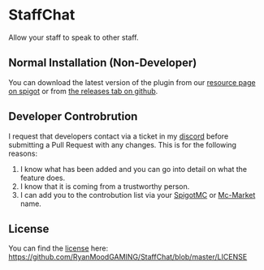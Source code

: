 # StaffChat

Allow your staff to speak to other staff.

## Normal Installation (Non-Developer)

You can download the latest version of the plugin from our [resource page on spigot](https://www.spigotmc.org/resources/staffchat.42821/) or from [the releases tab on github](https://github.com/RyanMoodGAMING/StaffChat/releases).

## Developer Controbrution

I request that developers contact via a ticket in my [discord](https://discord.gg/T2qKspyxGR) before submitting a Pull Request with any changes. This is for the following reasons:
 1. I know what has been added and you can go into detail on what the feature does.
 2. I know that it is coming from a trustworthy person.
 3. I can add you to the controbution list via your [SpigotMC](https://www.spigotmc.org/) or [Mc-Market](https://mc-market.org/) name.

## License

You can find the [license](https://github.com/RyanMoodGAMING/StaffChat/blob/master/LICENSE) here: https://github.com/RyanMoodGAMING/StaffChat/blob/master/LICENSE 

